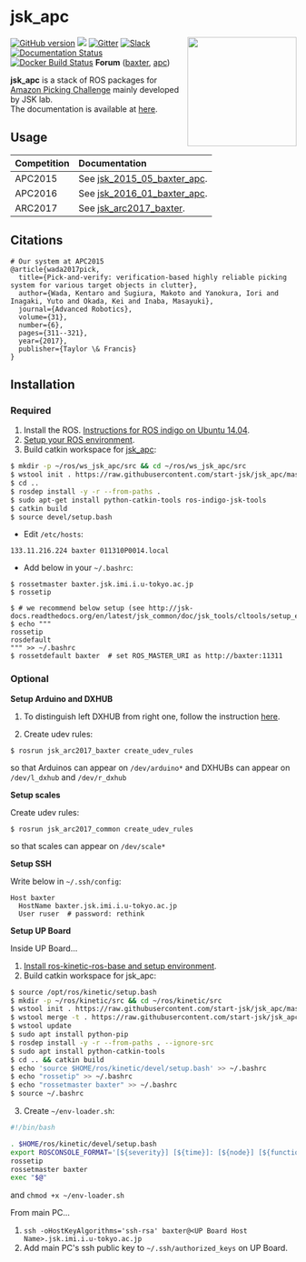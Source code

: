 jsk\_apc
=======

<img src="jsk_apc2016_common/resource/icons/icon_white.png" align="right" width="192px" />

[![GitHub version](https://badge.fury.io/gh/start-jsk%2Fjsk_apc.svg)](https://badge.fury.io/gh/start-jsk%2Fjsk_apc)
[![](https://travis-ci.org/start-jsk/jsk_apc.svg?branch=master)](https://travis-ci.org/start-jsk/jsk_apc)
[![Gitter](https://badges.gitter.im/start-jsk/jsk_apc.svg)](https://gitter.im/start-jsk/jsk_apc?utm_source=badge&utm_medium=badge&utm_campaign=pr-badge)
[![Slack](https://img.shields.io/badge/slack-%23jsk__apc-e100e1.svg)](https://jsk-robotics.slack.com/messages/jsk_apc/)
[![Documentation Status](https://readthedocs.org/projects/jsk-apc/badge/?version=latest)](http://jsk-apc.readthedocs.org/en/latest/?badge=latest)
[![Docker Build Status](https://img.shields.io/docker/build/jskrobotics/jsk_apc.svg)](https://hub.docker.com/r/jskrobotics/jsk_apc)
**Forum** ([baxter](https://groups.google.com/a/jsk.imi.i.u-tokyo.ac.jp/forum/#!forum/baxter), [apc](https://groups.google.com/a/jsk.imi.i.u-tokyo.ac.jp/forum/#!forum/apc))


**jsk_apc** is a stack of ROS packages for [Amazon Picking Challenge](http://amazonpickingchallenge.org) mainly developed by JSK lab.  
The documentation is available at [here](http://jsk-apc.readthedocs.org).


Usage
-----

| Competition | Documentation                                                                                             |
|:------------|:----------------------------------------------------------------------------------------------------------|
| APC2015     | See [jsk_2015_05_baxter_apc](http://jsk-apc.readthedocs.org/en/latest/jsk_2015_05_baxter_apc/index.html). |
| APC2016     | See [jsk_2016_01_baxter_apc](http://jsk-apc.readthedocs.org/en/latest/jsk_2016_01_baxter_apc/index.html). |
| ARC2017     | See [jsk_arc2017_baxter](http://jsk-apc.readthedocs.org/en/latest/jsk_arc2017_baxter/index.html).         | 


Citations
---------

```
# Our system at APC2015
@article{wada2017pick,
  title={Pick-and-verify: verification-based highly reliable picking system for various target objects in clutter},
  author={Wada, Kentaro and Sugiura, Makoto and Yanokura, Iori and Inagaki, Yuto and Okada, Kei and Inaba, Masayuki},
  journal={Advanced Robotics},
  volume={31},
  number={6},
  pages={311--321},
  year={2017},
  publisher={Taylor \& Francis}
}
```


Installation
------------


### Required

1. Install the ROS. [Instructions for ROS indigo on Ubuntu 14.04](http://wiki.ros.org/indigo/Installation/Ubuntu).
2. [Setup your ROS environment](http://wiki.ros.org/ROS/Tutorials/InstallingandConfiguringROSEnvironment).
3. Build catkin workspace for [jsk\_apc](https://github.com/start-jsk/jsk_apc):

```sh
$ mkdir -p ~/ros/ws_jsk_apc/src && cd ~/ros/ws_jsk_apc/src
$ wstool init . https://raw.githubusercontent.com/start-jsk/jsk_apc/master/fc.rosinstall
$ cd ..
$ rosdep install -y -r --from-paths .
$ sudo apt-get install python-catkin-tools ros-indigo-jsk-tools
$ catkin build
$ source devel/setup.bash
```

* Edit `/etc/hosts`:

```
133.11.216.224 baxter 011310P0014.local
```

* Add below in your `~/.bashrc`:
```
$ rossetmaster baxter.jsk.imi.i.u-tokyo.ac.jp
$ rossetip

$ # we recommend below setup (see http://jsk-docs.readthedocs.org/en/latest/jsk_common/doc/jsk_tools/cltools/setup_env_for_ros.html)
$ echo """
rossetip
rosdefault
""" >> ~/.bashrc
$ rossetdefault baxter  # set ROS_MASTER_URI as http://baxter:11311
```


### Optional

**Setup Arduino and DXHUB**

1. To distinguish left DXHUB from right one, follow the instruction [here](http://jsk-apc.readthedocs.io/en/latest/jsk_arc2017_baxter/setup_gripper_v6.html#distinguish-left-dxhub-from-right-one).

2. Create udev rules:
```
$ rosrun jsk_arc2017_baxter create_udev_rules
```
so that Arduinos can appear on `/dev/arduino*` and DXHUBs can appear on `/dev/l_dxhub` and `/dev/r_dxhub`

**Setup scales**

Create udev rules:
```
$ rosrun jsk_arc2017_common create_udev_rules
```
so that scales can appear on `/dev/scale*`

**Setup SSH**

Write below in `~/.ssh/config`:

```
Host baxter
  HostName baxter.jsk.imi.i.u-tokyo.ac.jp
  User ruser  # password: rethink
```

**Setup UP Board**

Inside UP Board...
1. [Install ros-kinetic-ros-base and setup environment](http://wiki.ros.org/kinetic/Installation/Ubuntu).
2. Build catkin workspace for jsk_apc:
```sh
$ source /opt/ros/kinetic/setup.bash
$ mkdir -p ~/ros/kinetic/src && cd ~/ros/kinetic/src
$ wstool init . https://raw.githubusercontent.com/start-jsk/jsk_apc/master/upboard.rosinstall
$ wstool merge -t . https://raw.githubusercontent.com/start-jsk/jsk_apc/master/upboard.rosinstall.kinetic
$ wstool update
$ sudo apt install python-pip
$ rosdep install -y -r --from-paths . --ignore-src
$ sudo apt install python-catkin-tools
$ cd .. && catkin build
$ echo 'source $HOME/ros/kinetic/devel/setup.bash' >> ~/.bashrc
$ echo "rossetip" >> ~/.bashrc
$ echo "rossetmaster baxter" >> ~/.bashrc
$ source ~/.bashrc
```
3. Create `~/env-loader.sh`:
```sh
#!/bin/bash

. $HOME/ros/kinetic/devel/setup.bash
export ROSCONSOLE_FORMAT='[${severity}] [${time}]: [${node}] [${function}] ${message}'
rossetip
rossetmaster baxter
exec "$@"
```
and `chmod +x ~/env-loader.sh`

From main PC...
1. `ssh -oHostKeyAlgorithms='ssh-rsa' baxter@<UP Board Host Name>.jsk.imi.i.u-tokyo.ac.jp`
2. Add main PC's ssh public key to `~/.ssh/authorized_keys` on UP Board.

